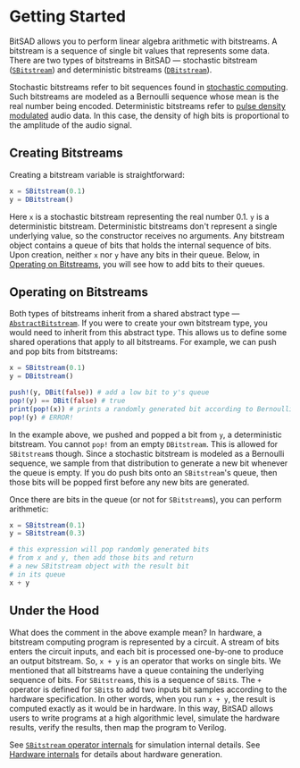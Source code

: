 # Getting Started

BitSAD allows you to perform linear algebra arithmetic with bitstreams. A bitstream is a sequence of single bit values that represents some data. There are two types of bitstreams in BitSAD — stochastic bitstream ([`SBitstream`](@ref)) and deterministic bitstreams ([`DBitstream`](@ref)).

Stochastic bitstreams refer to bit sequences found in [stochastic computing](https://en.wikipedia.org/wiki/Stochastic_computing). Such bitstreams are modeled as a Bernoulli sequence whose mean is the real number being encoded. Deterministic bitstreams refer to [pulse density modulated](https://en.wikipedia.org/wiki/Pulse-density_modulation) audio data. In this case, the density of high bits is proportional to the amplitude of the audio signal.

## Creating Bitstreams

Creating a bitstream variable is straightforward:

```julia
x = SBitstream(0.1)
y = DBitstream()
```

Here `x` is a stochastic bitstream representing the real number 0.1. `y` is a deterministic bitstream. Deterministic bitstreams don't represent a single underlying value, so the constructor receives no arguments. Any bitstream object contains a queue of bits that holds the internal sequence of bits. Upon creation, neither `x` nor `y` have any bits in their queue. Below, in [Operating on Bitstreams](@ref), you will see how to add bits to their queues.

## Operating on Bitstreams

Both types of bitstreams inherit from a shared abstract type — [`AbstractBitstream`](@ref). If you were to create your own bitstream type, you would need to inherit from this abstract type. This allows us to define some shared operations that apply to all bitstreams. For example, we can push and pop bits from bitstreams:

```julia
x = SBitstream(0.1)
y = DBitstream()

push!(y, DBit(false)) # add a low bit to y's queue
pop!(y) == DBit(false) # true
print(pop!(x)) # prints a randomly generated bit according to Bernoulli(0.1)
pop!(y) # ERROR!
```

In the example above, we pushed and popped a bit from `y`, a deterministic bitstream. You cannot `pop!` from an empty `DBitstream`. This is allowed for `SBitstream`s though. Since a stochastic bitstream is modeled as a Bernoulli sequence, we sample from that distribution to generate a new bit whenever the queue is empty. If you do push bits onto an `SBitstream`'s queue, then those bits will be popped first before any new bits are generated.

Once there are bits in the queue (or not for `SBitstream`s), you can perform arithmetic:

```julia
x = SBitstream(0.1)
y = SBitstream(0.3)

# this expression will pop randomly generated bits
# from x and y, then add those bits and return
# a new SBitstream object with the result bit
# in its queue
x + y
```

## Under the Hood

What does the comment in the above example mean? In hardware, a bitstream computing program is represented by a circuit. A stream of bits enters the circuit inputs, and each bit is processed one-by-one to produce an output bitstream. So, `x + y` is an operator that works on single bits. We mentioned that all bitstreams have a queue containing the underlying sequence of bits. For `SBitstream`s, this is a sequence of `SBit`s. The `+` operator is defined for `SBit`s to add two inputs bit samples according to the hardware specification. In other words, when you run `x + y`, the result is computed exactly as it would be in hardware. In this way, BitSAD allows users to write programs at a high algorithmic level, simulate the hardware results, verify the results, then map the program to Verilog.

See [`SBitstream` operator internals](@ref) for simulation internal details. See [Hardware internals](@ref) for details about hardware generation.